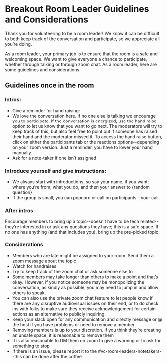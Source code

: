 # Breakout Room Leader Guidelines and Considerations

Thank you for volunteering to be a room leader! We know it can be difficult to both keep track of the conversation and participate, so we appreciate all you’re doing.

As a room leader, your primary job is to ensure that the room is a safe and welcoming space. We want to give everyone a chance to participate, whether through talking or through zoom chat. As a room leader, here are some guidelines and considerations.

## Guidelines once in the room

### Intros:

- Give a reminder for hand raising:
- We love the conversation here. If no one else is talking we encourage you to participate. If the conversation is energized, use the hand raise option to let us know that you want to go next. The moderators will try to keep track of this, but also feel free to point out if someone has raised their hand and the moderator missed it. To access the hand raise button, click on either the participants tab or the reactions options--depending on your zoom version. Just a reminder, you have to lower your hand manually.
- Ask for a note-taker if one isn’t assigned

### Introduce yourself and give instructions:

- We always start with introductions, so say your name, if you want: where you’re from, what you do, and then your answer to {random question}
- If the group is small, you can popcorn or call on participants - your call.

### After intros

Encourage members to bring up a topic--doesn’t have to be tech related--they’re interested in or ask any questions they have; this is a safe space.
If no one has anything (and that includes you), bring up the pre-picked topic

### Considerations

- Members who are late might be assigned to your room. Send them a zoom message about the topic
- Watch for handraises
- Try to keep track of the zoom chat or ask someone else to
- Some members may take longer than others to make a point and that’s okay. However, if you notice someone may be monopolizing the conversation, as kindly as possible, you may need to jump in and allow others to speak.
- You can also use the private zoom chat feature to let people know if there are any disruptive audiovisual issues on their end, or to do check ins with folks to make sure they receive acknowledgement for certain actions as an alternative to publicly inquiring.
- Keep your slack open for any communication and directly message or @ the host if you have problems or need to remove a member
- Removing members is up to your discretion. If you think they’re creating an unsafe space, it is reasonable to remove them
- It is also reasonable to DM them on zoom to give a warning or to ask for something to stop
- If there is an issue, please report it to the #vc-room-leaders-notetakers--this can be done after the coffee
